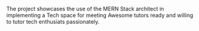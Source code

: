 The project showcases the use of the MERN Stack architect in implementing a Tech space for meeting Awesome tutors ready and willing to tutor tech enthusiats passionately.
